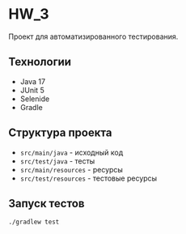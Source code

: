 # HW_3

Проект для автоматизированного тестирования.

## Технологии
- Java 17
- JUnit 5
- Selenide
- Gradle

## Структура проекта
- `src/main/java` - исходный код
- `src/test/java` - тесты
- `src/main/resources` - ресурсы
- `src/test/resources` - тестовые ресурсы

## Запуск тестов
```bash
./gradlew test
``` 
